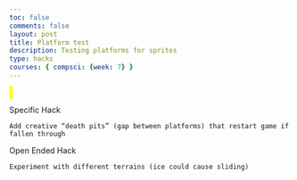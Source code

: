 ```yaml
---
toc: false
comments: false
layout: post
title: Platform test
description: Testing platforms for sprites
type: hacks
courses: { compsci: {week: 7} }
---
```

<style>
    #canvas {
        margin: 0;
        border: 3px solid yellow;
    }
</style>
<canvas id="canvas"></canvas>
<script>
    // Create empty canvas
    let canvas = document.getElementById('canvas');
    let c = canvas.getContext('2d');
    // Set the canvas dimensions
    canvas.width = 700;
    canvas.height = 700;
    // Define gravity value
    let gravity = 3.8;
    // Define the Player class
    class Player {
        constructor() {
            // Initial position and velocity of the player
            this.position = {
                x: 100,
                y: 600,
            };
            this.velocity = {
                x: 0,
                y: 0,
            };
            // Dimensions of the player
            this.width = 50;
            this.height = 50;
        }
        // Method to draw the player on the canvas
        draw() {
            c.fillStyle = 'pink';
            c.fillRect(this.position.x, this.position.y, this.width, this.height);
        }
        // Method to update the players position and velocity
        update() {
            this.draw();
            this.position.y += this.velocity.y;
            this.position.x += this.velocity.x;
            // Apply gravity if player is not at the bottom
            if (this.position.y + this.height + this.velocity.y <= canvas.height)
                this.velocity.y += gravity;
            else
                this.velocity.y = 0;
        }
    }
    //--
    // NEW CODE - PLATFORM
    //--
    // Define the Platform class
    class Platform {
        constructor(image) {
            // Initial position of the platform
            this.position = {
                x: 0,
                y: 450
            }
            this.image = image;
            this.width = 118;
            this.height = ;
        }
        // Method to draw the platform on the canvas
        draw() {
            c.drawImage(this.image, this.position.x, this.position.y, this.width, this.height);
        }
    }
    class Platform2 {
        constructor(image) {
            // Initial position of the platform
            this.position2 = {
                x: 650,
                y: 500
            }
            this.image2 = image2;
            this.width2 = 508;
            this.height2 = 64;
        }
        // Method to draw the platform on the canvas
        draw() {
            c.drawImage(this.image2, this.position2.x, this.position2.y, this.width2, this.height2);
        }
    }
    //--
    // NEW CODE - CREATE PLATFORM OBJECT WITH IMAGE
    //--
    // Load platform image
    let image = new Image();
    image.src = "{{site.baseurl}}/images/bubbleyum.png"
    let image2 = new Image();
    image2.src = "{{site.baseurl}}/images/starburst.png"
    // Create a platform object
    let platform = new Platform(image);
    let platform2 = new Platform(image2);
    // Create a player object
    player = new Player();
    // Define keyboard keys and their states
    let keys = {
        right: {
            pressed: false
        },
        left: {
            pressed: false
        }
    }

    // Animation function to continuously update and render the canvas
    function animate() {
        requestAnimationFrame(animate);
        c.clearRect(0, 0, canvas.width, canvas.height);
        //--
        // NEW CODE - DRAW PLATFORM
        //--
        platform.draw();
        player.update();
        // Control players horizontal movement
        if (keys.right.pressed && player.position.x + player.width <= canvas.width - 50) {
            player.velocity.x = 15;
        } else if (keys.left.pressed && player.position.x >= 50) {
            player.velocity.x = -15;
        } else {
            player.velocity.x = 0;
        }
        //--
        // NEW CODE  - PLATFORM COLLISIONS
        //--
        // Check for collision between player and platform
        if (
            player.position.y + player.height <= platform.position.y &&
            player.position.y + player.height + player.velocity.y >= platform.position.y &&
            player.position.x + player.width >= platform.position.x &&
            player.position.x <= platform.position.x + platform.width
        ) {
            player.velocity.y = 0;
        }
    }
    // Start the animation loop
    animate();


    


    // Event listener for keydown events
    addEventListener('keydown', ({ keyCode }) => {
        switch (keyCode) {
            case 65:
                console.log('left');
                keys.left.pressed = true;
                break;
            case 83:
                console.log('down');
                break;
            case 68:
                console.log('right');
                keys.right.pressed = true;
                break;
            case 87:
                console.log('up');
                player.velocity.y -= 20;
                break;
        }
    });
    // Event listener for keyup events
    addEventListener('keyup', ({ keyCode }) => {
        switch (keyCode) {
            case 65:
                console.log('left');
                keys.left.pressed = false;
                break;
            case 83:
                console.log('down');
                break;
            case 68:
                console.log('right');
                keys.right.pressed = false;
                break;
            case 87:
                console.log('up');
                player.velocity.y = -20;
                break;
        }
    })
</script>



Specific Hack

    Add creative “death pits” (gap between platforms) that restart game if fallen through

Open Ended Hack

    Experiment with different terrains (ice could cause sliding)


